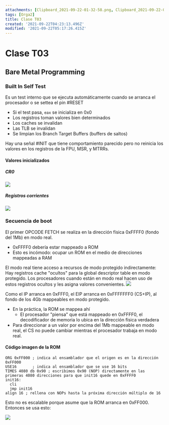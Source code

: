 ```yaml
---
attachments: [Clipboard_2021-09-22-01-32-58.png, Clipboard_2021-09-22-01-33-53.png, Clipboard_2021-09-22-01-55-58.png, Clipboard_2021-09-22-02-17-15.png]
tags: [Orga2]
title: Clase T03
created: '2021-09-22T04:23:13.496Z'
modified: '2021-09-22T05:17:26.415Z'
---
```


# Clase T03

## Bare Metal Programming

### Built In Self Test

Es un test interno que se ejecuta automáticamente cuando se arranca el procesador o se settea el pin #RESET
+ Si el test pasa, `eax` se inicializa en 0x0
+ Los registros toman valores bien determinados
+ Los caches se invalidan
+ Las TLB se invalidan
+ Se limpian los Branch Target Buffers (buffers de saltos)

Hay una señal #INIT que tiene comportamiento parecido pero no reinicia los valores en los registros de la FPU, MSR, y MTRRs.

#### Valores inicializados
##### CR0
![](@attachment/Clipboard_2021-09-22-01-32-58.png)

##### Registros corrientes
![](@attachment/Clipboard_2021-09-22-01-33-53.png)

### Secuencia de boot
El primer OPCODE FETCH se realiza en la dirección física 0xFFFF0 (fondo del 1Mb) en modo real.
 + 0xFFFF0 debería estar mappeado a ROM
  + Esto es incómodo: ocupar un ROM en el medio de direcciones mappeadas a RAM

El modo real tiene acceso a recursos de modo protegido indirectamente:
Hay registros cache "ocultos" para la global descriptor table en modo protegido. Los procesadores cuando están en modo real hacen uso de estos registros ocultos y les asigna valores convenientes.
![](@attachment/Clipboard_2021-09-22-01-55-58.png)

Como el IP arranca en 0xFFF0, el EIP arranca en 0xFFFFFFF0 (CS+IP), al fondo de los 4Gb mappeables en modo protegido.
  + En la práctica, la ROM se mappea ahí
    + El procesador "piensa" que está mappeado en 0xFFFF0, el decodificador de memoria lo ubica en la dirección física verdadera
  + Para direccionar a un valor por encima del 1Mb mappeable en modo real, el CS no puede cambiar mientras el procesador trabaja en modo real.

#### Código imagen de la ROM
```
ORG 0xFF000 ; indica al ensamblador que el origen es en la dirección 0xFF000
USE16       ; indica al ensamblador que se use 16 bits
TIMES 4080 db 0x90 ; escribimos 0x90 (NOP) directamente en las primeras 4080 direcciones para que init16 quede en 0xFFFF0
init16:
  cli
  jmp init16
align 16 ; rellena con NOPs hasta la próxima dirección múltiplo de 16
```

Esto no es escalable porque asume que la ROM arranca en 0xFF000. Entonces se usa esto:

![](@attachment/Clipboard_2021-09-22-02-17-15.png)
